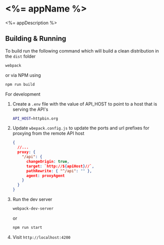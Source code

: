 # <%= appName %> #

<%= appDescription %>

## Building & Running ##

To build run the following command which will build a clean distribution in the `dist` folder

``` sh
webpack
```
or via NPM using
```sh
npm run build
```

For development 

1. Create a `.env` file with the value of API_HOST to point to a host that is serving the API's
   ```sh
   API_HOST=httpbin.org
   ```
2. Update `wbepack.config.js` to update the ports and url prefixes for proxying from the remote API host
   ```json
   {
     //...
     proxy: {
       "/api": {
         changeOrigin: true,
         target: `http://${apiHost}//`,
         pathRewrite: { "^/api": "" },
         agent: proxyAgent
       }
     }
   }
   ```
3. Run the dev server
   ```sh
   webpack-dev-server
   ```
   or 
   ```sh
   npm run start
   ```
4. Visit `http://localhost:4200`
